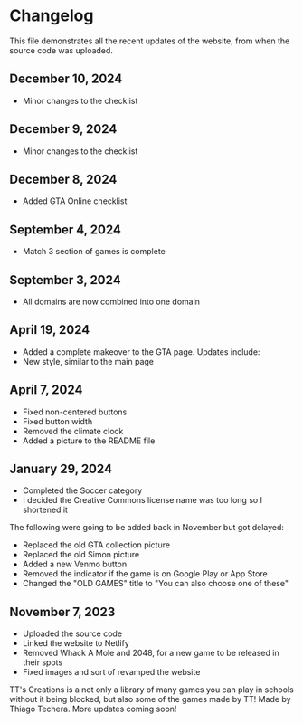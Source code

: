 # Changelog
This file demonstrates all the recent updates of the website, from when the source code was uploaded.

## December 10, 2024
- Minor changes to the checklist

## December 9, 2024
- Minor changes to the checklist

## December 8, 2024
- Added GTA Online checklist

## September 4, 2024
- Match 3 section of games is complete

## September 3, 2024
- All domains are now combined into one domain

## April 19, 2024
- Added a complete makeover to the GTA page. Updates include:
- New style, similar to the main page

## April 7, 2024
- Fixed non-centered buttons
- Fixed button width
- Removed the climate clock
- Added a picture to the README file

## January 29, 2024
- Completed the Soccer category
- I decided the Creative Commons license name was too long so I shortened it

The following were going to be added back in November but got delayed:
  
- Replaced the old GTA collection picture
- Replaced the old Simon picture
- Added a new Venmo button
- Removed the indicator if the game is on Google Play or App Store
- Changed the "OLD GAMES" title to "You can also choose one of these"

## November 7, 2023
- Uploaded the source code
- Linked the website to Netlify
- Removed Whack A Mole and 2048, for a new game to be released in their spots
- Fixed images and sort of revamped the website

TT's Creations is a not only a library of many games you can play in schools without it being blocked, but also some of the games made by TT!
Made by Thiago Techera. More updates coming soon!
